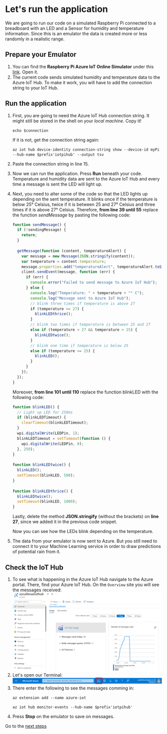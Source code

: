 # Let's run the application

We are going to run our code on a simulated Raspberry Pi connected to a breadboard with an LED and a Sensor for humidity and temperature information. Since this is an emulator the data is created more or less randomly in a realistic range.

## Prepare your Emulator

1. You can find the **Raspberry Pi Azure IoT Online Simulator** under this [link](https://azure-samples.github.io/raspberry-pi-web-simulator/#getstarted). Open it.
1. The current code sends simulated humidity and temperature data to the Azure IoT Hub. To make it work, you will have to add the connection string to your IoT Hub.

## Run the application

1. First, you are going to need the Azure IoT Hub connection string.
   It might still be stored in the shell on your _local machine_. Copy it!
   ```shell
   echo $connection
   ```
   If it is not, get the connection string again:
   ```shell
   az iot hub device-identity connection-string show --device-id myPi --hub-name $prefix'iotpihub' --output tsv
   ```
1. Paste the connection string in line 15.
1. Now we can run the application. Press **Run** beneath your code.
   Temperature and humidity data are sent to the Azure IoT Hub and every time a message is sent the LED will light up.
1. Next, you need to alter some of the code so that the LED lights up depending on the sent temperature. It blinks once if the temperature is below 25° Celsius, twice if it is between 25 and 27° Celsius and three times if it is above 27° Celsius. Therefore, **from line 39 until 55** replace the function _sendMessage_ by pasting the following code:

   ```javascript
   function sendMessage() {
     if (!sendingMessage) {
       return;
     }

     getMessage(function (content, temperatureAlert) {
       var message = new Message(JSON.stringify(content));
       var temperature = content.temperature;
       message.properties.add("temperatureAlert", temperatureAlert.toString());
       client.sendEvent(message, function (err) {
         if (err) {
           console.error("Failed to send message to Azure IoT Hub");
         } else {
           console.log("Temperature: " + temperature + "° C");
           console.log("Message sent to Azure IoT Hub");
           // blink three times if temperature is above 27
           if (temperature >= 27) {
             blinkLEDthrice();
           }
           // blink two times if temperature is between 25 and 27
           else if (temperature < 27 && temperature > 25) {
             blinkLEDtwice();
           }
           // blink one time if temperature is below 25
           else if (temperature <= 25) {
             blinkLED();
           }
         }
       });
     });
   }
   ```

   Moreover, **from line 101 until 110** replace the function blinkLED with the following code:

   ```javascript
   function blinkLED() {
     // Light up LED for 250ms
     if (blinkLEDTimeout) {
       clearTimeout(blinkLEDTimeout);
     }
     wpi.digitalWrite(LEDPin, 1);
     blinkLEDTimeout = setTimeout(function () {
       wpi.digitalWrite(LEDPin, 0);
     }, 250);
   }

   function blinkLEDtwice() {
     blinkLED();
     setTimeout(blinkLED, 500);
   }

   function blinkLEDthrice() {
     blinkLEDtwice();
     setTimeout(blinkLED, 1000);
   }
   ```

   Lastly, delete the method **JSON.stringify** (without the brackets) on **line 27**, since we added it in the previous code snippet.

   Now you can see how the LEDs blink depending on the temperature.

1. The data from your emulator is now sent to Azure. But you still need to connect it to your Machine Learning service in order to draw predictions of potential rain from it.

## Check the IoT Hub

1. To see what is happening in the Azure IoT Hub navigate to the Azure portal. There, find your Azure IoT Hub. On the `Overview` site you will see the messages received:
   ![See the Overview site of the Azure IoT Hub](/images/03iothubinfo.png)
1. Let's open our Terminal:
   ![Image of the upper bar in the Azure portal with focus on the Cloud Shell icon](/images/00portalshell.png)
1. There enter the following to see the messages comming in:
   ```shell
   az extension add --name azure-iot
   ```
   ```shell
   az iot hub monitor-events --hub-name $prefix'iotpihub'
   ```
1. Press **Stop** on the emulator to save on messages.

Go to the [next steps](./04_emu_function.md)
